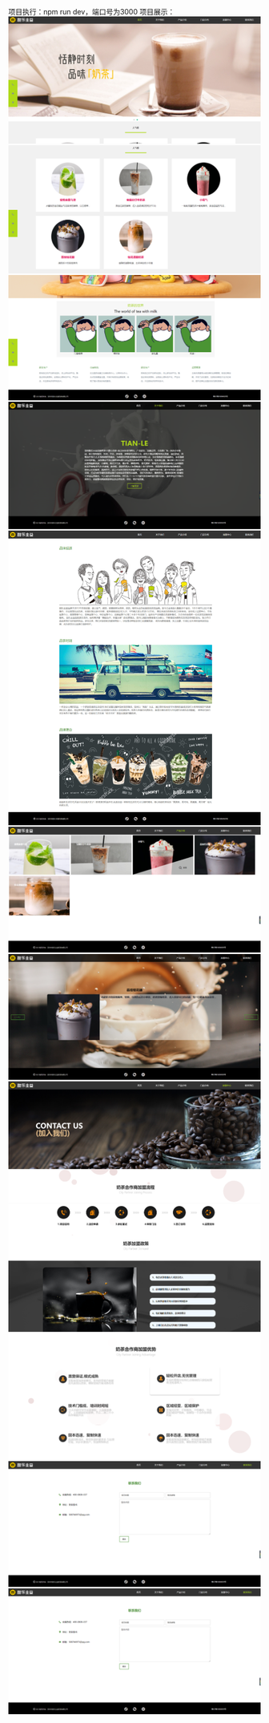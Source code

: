 项目执行：npm run dev，端口号为3000
项目展示：
![输入图片说明](show1.png)
![输入图片说明](show2.png)
![输入图片说明](show3.png)
![输入图片说明](show4.png)
![输入图片说明](show5.jpg)
![输入图片说明](show6.png)
![输入图片说明](show7.png)
![输入图片说明](show8.png)
![输入图片说明](show9.png)
![输入图片说明](show10.png)
![输入图片说明](show11.png)
![输入图片说明](show11.png)